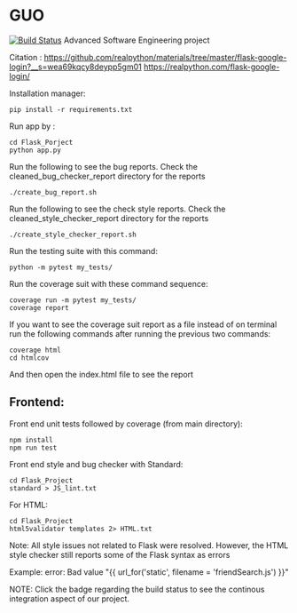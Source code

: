 # GUO
[![Build Status](https://travis-ci.com/AhmedAlzubairi1/GUO.svg?token=YSFGTzzMtxRwyUQUyVwr&branch=main)](https://travis-ci.com/AhmedAlzubairi1/GUO)
Advanced Software Engineering project



Citation : 
https://github.com/realpython/materials/tree/master/flask-google-login?__s=wea69kqcy8deypp5gm01
https://realpython.com/flask-google-login/

Installation manager:

```
pip install -r requirements.txt
```

Run app by :
```
cd Flask_Porject
python app.py
```

Run the following to see the bug reports. Check the cleaned_bug_checker_report directory for the reports

```
./create_bug_report.sh
```

Run the following to see the check style reports. Check the cleaned_style_checker_report directory for the reports

```
./create_style_checker_report.sh
```


Run the testing suite with this command:
```
python -m pytest my_tests/
```





Run the coverage suit with these command sequence:
```
coverage run -m pytest my_tests/
coverage report
```
If you want to see the coverage suit report as a file instead of on terminal run the following commands after running the previous two commands:
```
coverage html
cd htmlcov
```
And then open the index.html file to see the report

## Frontend:

Front end unit tests followed by coverage (from main directory):
```
npm install
npm run test
```
Front end style and bug checker with Standard:
```
cd Flask_Project
standard > JS_lint.txt
```

For HTML:
```
cd Flask_Project
html5validator templates 2> HTML.txt
```

Note: All style issues not related to Flask were resolved. However, the HTML style checker still reports some of the Flask syntax as errors

Example: error: Bad value "{{ url_for(\'static\', filename = \'friendSearch.js\') }}"

NOTE: Click the badge regarding the build status to see the continous integration aspect of our project.
